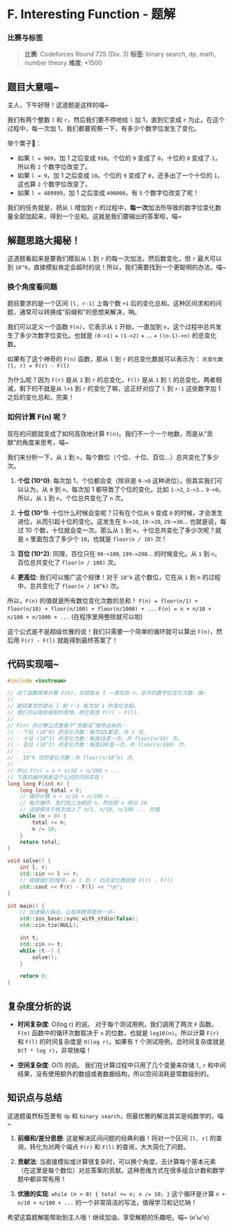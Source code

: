 # F. Interesting Function - 题解

### 比赛与标签
> **比赛**: Codeforces Round 725 (Div. 3)
> **标签**: binary search, dp, math, number theory
> **难度**: *1500

## 题目大意喵~
主人，下午好呀！这道题是这样的喵~

我们有两个整数 `l` 和 `r`，然后我们要不停地给 `l` 加 1，直到它变成 `r` 为止。在这个过程中，每一次加 1，我们都要观察一下，有多少个数字位发生了变化。

举个栗子🌰：
- 如果 `l = 909`，加 1 之后变成 `910`。个位的 `9` 变成了 `0`，十位的 `0` 变成了 `1`，所以有 `2` 个数字位改变了。
- 如果 `l = 9`，加 1 之后变成 `10`。个位的 `9` 变成了 `0`，还多出了一个十位的 `1`，这也算 `2` 个数字位改变了。
- 如果 `l = 489999`，加 1 之后变成 `490000`，有 `5` 个数字位改变了呢！

我们的任务就是，把从 `l` 增加到 `r` 的过程中，**每一次**加法所导致的数字位变化数量全部加起来，得到一个总和。这就是我们要输出的答案啦，喵~

## 解题思路大揭秘！
这道题看起来是要我们模拟从 `l` 到 `r` 的每一次加法，然后数变化，但 `r` 最大可以到 `10^9`，直接模拟肯定会超时的说！所以，我们需要找到一个更聪明的办法，喵~

### 换个角度看问题
题目要求的是一个区间 `[l, r-1]` 上每个数 `+1` 后的变化总和。这种区间求和的问题，通常可以转换成“前缀和”的思想来解决，呐。

我们可以定义一个函数 `F(n)`，它表示从 `1` 开始，一直加到 `n`，这个过程中总共发生了多少次数字位变化。也就是 `(0->1)` + `(1->2)` + ... + `((n-1)->n)` 的总变化数。

如果有了这个神奇的 `F(n)` 函数，那从 `l` 到 `r` 的总变化数就可以表示为：
`总变化数(l, r) = F(r) - F(l)`

为什么呢？因为 `F(r)` 是从 `1` 到 `r` 的总变化，`F(l)` 是从 `1` 到 `l` 的总变化。两者相减，剩下的不就是从 `l+1` 到 `r` 的变化了嘛，这正好对应了 `l` 到 `r-1` 这些数字加 1 之后的变化总和，完美！

### 如何计算 F(n) 呢？
现在的问题就变成了如何高效地计算 `F(n)`。我们不一个一个地数，而是从“贡献”的角度来思考，喵~

我们来分析一下，从 `1` 到 `n`，每个数位（个位、十位、百位...）总共变化了多少次。

1.  **个位 (10^0)**:
    每次加 1，个位都会变（除非是 `9->0` 这种进位）。但其实我们可以认为，从 `0` 到 `n`，每次加 1 都导致了个位的变化。比如 `1->2`, `2->3`... `9->0`。所以，从 `1` 到 `n`，个位总共变化了 `n` 次。

2.  **十位 (10^1)**:
    十位什么时候会变呢？只有在个位从 `9` 变成 `0` 的时候，才会发生进位，从而引起十位的变化。这发生在 `9->10`, `19->20`, `29->30`... 也就是说，每过 10 个数，十位就会变一次。那么从 `1` 到 `n`，十位总共变化了多少次呢？就是 `n` 里面包含了多少个 `10`，也就是 `floor(n / 10)` 次！

3.  **百位 (10^2)**:
    同理，百位只在 `99->100`, `199->200`... 的时候变化。从 `1` 到 `n`，百位总共变化了 `floor(n / 100)` 次。

4.  **更高位**:
    我们可以推广这个规律！对于 `10^k` 这个数位，它在从 `1` 到 `n` 的过程中，总共变化了 `floor(n / 10^k)` 次。

所以，`F(n)` 的值就是所有数位变化次数的总和！
`F(n) = floor(n/1) + floor(n/10) + floor(n/100) + floor(n/1000) + ...`
`F(n) = n + n/10 + n/100 + n/1000 + ...` (在程序里用整除就可以啦)

这个公式是不是超级优雅的说！我们只需要一个简单的循环就可以算出 `F(n)`，然后用 `F(r) - F(l)` 就能得到最终答案了！

## 代码实现喵~
```cpp
#include <iostream>

// 这个函数用来计算 F(n)，也就是从 1 一直加到 n，总共的数字位变化次数，喵~
//
// 题目要求的是从 l 到 r-1 每次加 1 的变化总和。
// 我们可以用前缀和的思想，把它变成 F(r) - F(l)。
//
// F(n) 的计算公式是基于“贡献法”推导出来的：
// - 个位 (10^0) 的变化次数：每次加1都变，共 n 次。
// - 十位 (10^1) 的变化次数：每逢10变一次，共 floor(n/10) 次。
// - 百位 (10^2) 的变化次数：每逢100变一次，共 floor(n/100) 次。
// - ...
// - 10^k 位的变化次数：共 floor(n/10^k) 次。
//
// 所以 F(n) = n + n/10 + n/100 + ...
// 下面的循环就是这个公式的巧妙实现！
long long F(int n) {
    long long total = 0;
    // 循环计算 n + n/10 + n/100 + ...
    // 每次循环，我们加上当前的 n，然后把 n 除以 10
    // 这就相当于依次加上了 n/1, n/10, n/100 ... 的值
    while (n > 0) {
        total += n;
        n /= 10;
    }
    return total;
}

void solve() {
    int l, r;
    std::cin >> l >> r;
    // 根据我们的推导，从 l 到 r 的总变化数就是 F(r) - F(l)
    std::cout << F(r) - F(l) << "\n";
}

int main() {
    // 加速输入输出，让程序跑得更快一点~
    std::ios_base::sync_with_stdio(false);
    std::cin.tie(NULL);

    int t;
    std::cin >> t;
    while (t--) {
        solve();
    }

    return 0;
}
```

## 复杂度分析的说
- **时间复杂度**: O(log r) 的说。
  对于每个测试用例，我们调用了两次 `F` 函数。`F(n)` 函数中的循环次数取决于 `n` 的位数，也就是 `log10(n)`。所以计算 `F(r)` 和 `F(l)` 的时间复杂度是 `O(log r)`。如果有 `T` 个测试用例，总时间复杂度就是 `O(T * log r)`，非常快喵！

- **空间复杂度**: O(1) 的说。
  我们在计算过程中只用了几个变量来存储 `l`, `r` 和中间结果，没有使用额外的数组或者数据结构，所以空间消耗是常数级别的。

## 知识点与总结
这道题虽然标签里有 `dp` 和 `binary search`，但最优雅的解法其实是纯数学的，喵~

1.  **前缀和/差分思想**: 这是解决区间问题的经典利器！将对一个区间 `[l, r]` 的查询，转化为对两个端点 `F(r)` 和 `F(l)` 的查询，大大简化了问题。

2.  **贡献法**: 当直接模拟或计算很复杂时，可以换个角度，去计算每个基本元素（在这里是每个数位）对总答案的贡献。这种思维方式在很多组合计数和数学题中都非常有用！

3.  **优雅的实现**: `while (n > 0) { total += n; n /= 10; }` 这个循环是计算 `n + n/10 + n/100 + ...` 的一个非常简洁的写法，值得学习和记忆呐！

希望这篇题解能帮助到主人哦！继续加油，享受解题的乐趣吧，喵~ (ฅ'ω'ฅ)